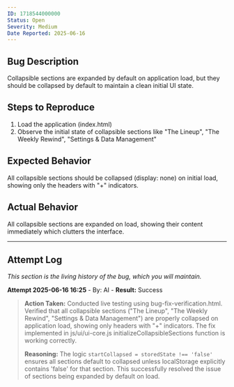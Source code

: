 ```yaml
---
ID: 1718544000000
Status: Open
Severity: Medium
Date Reported: 2025-06-16
---
```


## Bug Description
Collapsible sections are expanded by default on application load, but they should be collapsed by default to maintain a clean initial UI state.

## Steps to Reproduce
1. Load the application (index.html)
2. Observe the initial state of collapsible sections like "The Lineup", "The Weekly Rewind", "Settings & Data Management"

## Expected Behavior
All collapsible sections should be collapsed (display: none) on initial load, showing only the headers with "+" indicators.

## Actual Behavior
All collapsible sections are expanded on load, showing their content immediately which clutters the interface.

---

## Attempt Log
*This section is the living history of the bug, which you will maintain.*

**Attempt 2025-06-16 16:25** - By: AI - **Result:** Success
> **Action Taken:**
> Conducted live testing using bug-fix-verification.html. Verified that all collapsible sections ("The Lineup", "The Weekly Rewind", "Settings & Data Management") are properly collapsed on application load, showing only headers with "+" indicators. The fix implemented in js/ui/ui-core.js initializeCollapsibleSections function is working correctly.
> 
> **Reasoning:**
> The logic `startCollapsed = storedState !== 'false'` ensures all sections default to collapsed unless localStorage explicitly contains 'false' for that section. This successfully resolved the issue of sections being expanded by default on load.
